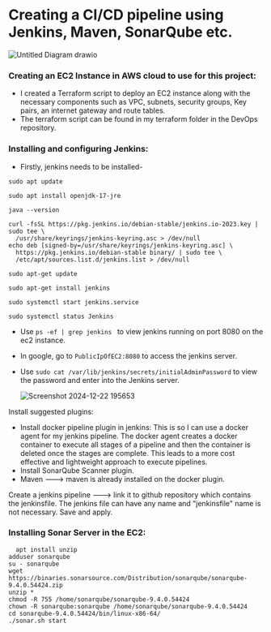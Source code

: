 # Creating a CI/CD pipeline using Jenkins, Maven, SonarQube etc. 

![Untitled Diagram drawio](https://github.com/user-attachments/assets/af039afa-5198-4b58-8b29-0258f03de2cd)

### Creating an EC2 Instance in AWS cloud to use for this project:
- I created a Terraform script to deploy an EC2 instance along with the necessary components such as VPC, subnets, security groups, Key pairs, an internet gateway and route tables. 
- The terraform script can be found in my terraform folder in the DevOps repository.

### Installing and configuring Jenkins:
- Firstly, jenkins needs to be installed-
```
sudo apt update

sudo apt install openjdk-17-jre

java --version
 
curl -fsSL https://pkg.jenkins.io/debian-stable/jenkins.io-2023.key | sudo tee \
  /usr/share/keyrings/jenkins-keyring.asc > /dev/null
echo deb [signed-by=/usr/share/keyrings/jenkins-keyring.asc] \
  https://pkg.jenkins.io/debian-stable binary/ | sudo tee \
  /etc/apt/sources.list.d/jenkins.list > /dev/null

sudo apt-get update

sudo apt-get install jenkins

sudo systemctl start jenkins.service

sudo systemctl status Jenkins

```
- Use `ps -ef | grep jenkins ` to view jenkins running on port 8080 on the ec2 instance.
- In google, go to `PublicIpOfEC2:8080` to access the jenkins server.
- Use `sudo cat /var/lib/jenkins/secrets/initialAdminPassword` to view the password and enter into the Jenkins server.
  
  ![Screenshot 2024-12-22 195653](https://github.com/user-attachments/assets/afdecdf6-1c3c-4123-b9e2-52067480fc0c)

Install suggested plugins:
- Install docker pipeline plugin in jenkins: This is so I can use a docker agent for my jenkins pipeline. The docker agent creates a docker container to execute all stages of a pipeline and then the container is deleted once the stages are complete. This leads to a more cost effective and lightweight approach to execute pipelines.
- Install SonarQube Scanner plugin.
- Maven ---> maven is already installed on the docker plugin. 

Create a jenkins pipeline ---> link it to github repository which contains the jenkinsfile. The jenkins file can have any name and "jenkinsfile" name is not necessary. Save and apply.

### Installing Sonar Server in the EC2:
```
  apt install unzip
adduser sonarqube
su - sonarqube
wget https://binaries.sonarsource.com/Distribution/sonarqube/sonarqube-9.4.0.54424.zip
unzip *
chmod -R 755 /home/sonarqube/sonarqube-9.4.0.54424
chown -R sonarqube:sonarqube /home/sonarqube/sonarqube-9.4.0.54424
cd sonarqube-9.4.0.54424/bin/linux-x86-64/
./sonar.sh start
```
